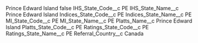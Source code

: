 <?xml version="1.0" encoding="UTF-8"?>
<CustomMetadata xmlns="http://soap.sforce.com/2006/04/metadata" xmlns:xsi="http://www.w3.org/2001/XMLSchema-instance" xmlns:xsd="http://www.w3.org/2001/XMLSchema">
    <label>Prince Edward Island</label>
    <protected>false</protected>
    <values>
        <field>IHS_State_Code__c</field>
        <value xsi:type="xsd:string">PE</value>
    </values>
    <values>
        <field>IHS_State_Name__c</field>
        <value xsi:type="xsd:string">Prince Edward Island</value>
    </values>
    <values>
        <field>Indices_State_Code__c</field>
        <value xsi:type="xsd:string">PE</value>
    </values>
    <values>
        <field>Indices_State_Name__c</field>
        <value xsi:type="xsd:string">PE</value>
    </values>
    <values>
        <field>MI_State_Code__c</field>
        <value xsi:type="xsd:string">PE</value>
    </values>
    <values>
        <field>MI_State_Name__c</field>
        <value xsi:type="xsd:string">PE</value>
    </values>
    <values>
        <field>Platts_Name__c</field>
        <value xsi:type="xsd:string">Prince Edward Island</value>
    </values>
    <values>
        <field>Platts_State_Code__c</field>
        <value xsi:type="xsd:string">PE</value>
    </values>
    <values>
        <field>Ratings_State_Code__c</field>
        <value xsi:type="xsd:string">PE</value>
    </values>
    <values>
        <field>Ratings_State_Name__c</field>
        <value xsi:type="xsd:string">PE</value>
    </values>
    <values>
        <field>Referral_Country__c</field>
        <value xsi:type="xsd:string">Canada</value>
    </values>
</CustomMetadata>
